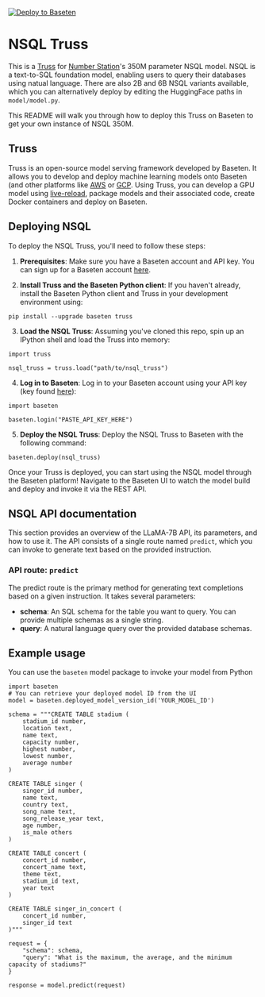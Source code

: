 [![Deploy to Baseten](https://user-images.githubusercontent.com/2389286/236301770-16f46d4f-4e23-4db5-9462-f578ec31e751.svg)](https://app.baseten.co/explore/nsql)

# NSQL Truss

This is a [Truss](https://truss.baseten.co/) for [Number Station](https://www.numbersstation.ai/)'s 350M parameter NSQL model. NSQL is a text-to-SQL foundation model, enabling users to query their databases using natual language. There are also 2B and 6B NSQL variants available, which you can alternatively deploy by editing the HuggingFace paths in `model/model.py`.

This README will walk you through how to deploy this Truss on Baseten to get your own instance of NSQL 350M.

## Truss

Truss is an open-source model serving framework developed by Baseten. It allows you to develop and deploy machine learning models onto Baseten (and other platforms like [AWS](https://truss.baseten.co/deploy/aws) or [GCP](https://truss.baseten.co/deploy/gcp). Using Truss, you can develop a GPU model using [live-reload](https://baseten.co/blog/technical-deep-dive-truss-live-reload), package models and their associated code, create Docker containers and deploy on Baseten.

## Deploying NSQL

To deploy the NSQL Truss, you'll need to follow these steps:

1. __Prerequisites__: Make sure you have a Baseten account and API key. You can sign up for a Baseten account [here](https://app.baseten.co/signup).

2. __Install Truss and the Baseten Python client__: If you haven't already, install the Baseten Python client and Truss in your development environment using:
```
pip install --upgrade baseten truss
```

3. __Load the NSQL Truss__: Assuming you've cloned this repo, spin up an IPython shell and load the Truss into memory:
```
import truss

nsql_truss = truss.load("path/to/nsql_truss")
```

4. __Log in to Baseten__: Log in to your Baseten account using your API key (key found [here](https://app.baseten.co/settings/account/api_keys)):
```
import baseten

baseten.login("PASTE_API_KEY_HERE")
```

5. __Deploy the NSQL Truss__: Deploy the NSQL Truss to Baseten with the following command:
```
baseten.deploy(nsql_truss)
```

Once your Truss is deployed, you can start using the NSQL model through the Baseten platform! Navigate to the Baseten UI to watch the model build and deploy and invoke it via the REST API.

## NSQL API documentation
This section provides an overview of the LLaMA-7B API, its parameters, and how to use it. The API consists of a single route named  `predict`, which you can invoke to generate text based on the provided instruction.

### API route: `predict`
The predict route is the primary method for generating text completions based on a given instruction. It takes several parameters:

- __schema__: An SQL schema for the table you want to query. You can provide multiple schemas as a single string.
- __query__: A natural language query over the provided database schemas.

## Example usage

You can use the `baseten` model package to invoke your model from Python
```
import baseten
# You can retrieve your deployed model ID from the UI
model = baseten.deployed_model_version_id('YOUR_MODEL_ID')

schema = """CREATE TABLE stadium (
    stadium_id number,
    location text,
    name text,
    capacity number,
    highest number,
    lowest number,
    average number
)

CREATE TABLE singer (
    singer_id number,
    name text,
    country text,
    song_name text,
    song_release_year text,
    age number,
    is_male others
)

CREATE TABLE concert (
    concert_id number,
    concert_name text,
    theme text,
    stadium_id text,
    year text
)

CREATE TABLE singer_in_concert (
    concert_id number,
    singer_id text
)"""

request = {
    "schema": schema,
    "query": "What is the maximum, the average, and the minimum capacity of stadiums?"
}

response = model.predict(request)
```
